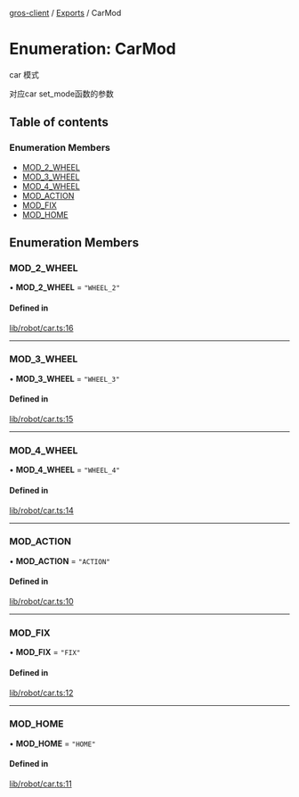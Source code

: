 [gros-client](../README.md) / [Exports](../modules.md) / CarMod

# Enumeration: CarMod

car 模式

对应car set_mode函数的参数

## Table of contents

### Enumeration Members

- [MOD\_2\_WHEEL](CarMod.md#mod_2_wheel)
- [MOD\_3\_WHEEL](CarMod.md#mod_3_wheel)
- [MOD\_4\_WHEEL](CarMod.md#mod_4_wheel)
- [MOD\_ACTION](CarMod.md#mod_action)
- [MOD\_FIX](CarMod.md#mod_fix)
- [MOD\_HOME](CarMod.md#mod_home)

## Enumeration Members

### MOD\_2\_WHEEL

• **MOD\_2\_WHEEL** = ``"WHEEL_2"``

#### Defined in

[lib/robot/car.ts:16](https://github.com/FFTAI/gros_client_js/blob/b59e88e/lib/robot/car.ts#L16)

___

### MOD\_3\_WHEEL

• **MOD\_3\_WHEEL** = ``"WHEEL_3"``

#### Defined in

[lib/robot/car.ts:15](https://github.com/FFTAI/gros_client_js/blob/b59e88e/lib/robot/car.ts#L15)

___

### MOD\_4\_WHEEL

• **MOD\_4\_WHEEL** = ``"WHEEL_4"``

#### Defined in

[lib/robot/car.ts:14](https://github.com/FFTAI/gros_client_js/blob/b59e88e/lib/robot/car.ts#L14)

___

### MOD\_ACTION

• **MOD\_ACTION** = ``"ACTION"``

#### Defined in

[lib/robot/car.ts:10](https://github.com/FFTAI/gros_client_js/blob/b59e88e/lib/robot/car.ts#L10)

___

### MOD\_FIX

• **MOD\_FIX** = ``"FIX"``

#### Defined in

[lib/robot/car.ts:12](https://github.com/FFTAI/gros_client_js/blob/b59e88e/lib/robot/car.ts#L12)

___

### MOD\_HOME

• **MOD\_HOME** = ``"HOME"``

#### Defined in

[lib/robot/car.ts:11](https://github.com/FFTAI/gros_client_js/blob/b59e88e/lib/robot/car.ts#L11)
